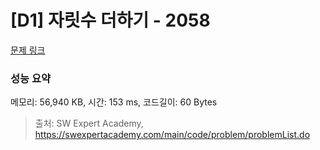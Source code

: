 # [D1] 자릿수 더하기 - 2058 

[문제 링크](https://swexpertacademy.com/main/code/problem/problemDetail.do?contestProbId=AV5QPRjqA10DFAUq) 

### 성능 요약

메모리: 56,940 KB, 시간: 153 ms, 코드길이: 60 Bytes



> 출처: SW Expert Academy, https://swexpertacademy.com/main/code/problem/problemList.do